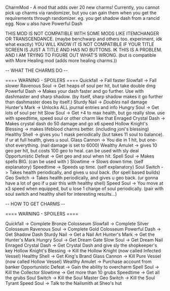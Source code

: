 CharmMod - A mod that adds over 20 new charms!
Currently, you cannot pick up charms via randomizer,
but you can gain them when you get the requirements through randomizer.
eg. you get shadow dash from a rancid egg. Now u also have Powerful Dash

THIS MOD IS NOT COMPATIBLE WITH SOME MODS LIKE ITEMCHANGER OR TRANSCENDANCE. (maybe benchwarp and others too. experiment, idk what exactly)
YOU WILL KNOW IT IS NOT COMPATIBLE IF YOUR TITLE SCREEN IS JUST A TITLE AND HAS NO BUTTONS.
IK THIS IS A PROBLEM. AND I AM TRYING TO FIGURE OUT WHAT'S WRONG.
(but is compatible with More Healing mod (adds more healing charms.))


   -- WHAT THE CHARMS DO --

==== WARNING - SPOILERS ====
Quickfall -> Fall faster
Slowfall -> Fall slower
Ravenous Soul -> Get heaps of soul per hit, but take double dmg
Powerful Dash -> Makes your dash faster and go further. Use with dashmaster and sharp shadow. (by itself, sharp shadow makes it go further than dashmaster does by itself.)
Sturdy Nail -> *Doubles* nail damage
Hunter's Mark -> Unlocks ALL journal entries and info
Hungry Soul -> Get lots of soul per hit
Slow Soul -> Get +4 to max health, but go really slow. use with speedtime, speed soul or other charm like that
Enraged Crystal Dash -> Makes crystal dash do 50 damage and go x6 speed
Hollow Knight's Blessing -> makes lifeblood charms better. (including joni's blessing)
Healthy Shell -> gives you 1 mask periodically (but takes 11 soul to balance). if ur at full health, gives u soul.
Glass Cannon -> You die in 1 hit, but one-shot everything. (nail damage is set to 6000)
Wealthy Amulet -> gives 10 geo per hit, but costs 100 geo to heal. can be used with sly deal
Opportunistic Defeat -> Get geo and soul when hit.
Spell Soul -> Makes spells BIG. (can be used with )
Slowtime -> Slows down time. (self explanatory)
Speedtime -> Speeds up time. (self explanatory)
Soul Switch -> Takes health periodically, and gives u soul back. (for spell based builds)
Geo Switch -> Takes health periodically, and gives u geo back. (ur gonna have a lot of geo if u pair this with healthy shell)
Speed Soul -> You move at x3 speed when equipped, but u lose 1 charge of soul periodically. (pair with soul switch and healthy shell for interesting results...)








   -- HOW TO GET CHARMS --

==== WARNING - SPOILERS ====








Quickfall -> Complete Bronze Colosseum
Slowfall -> Complete Silver Colosseum
Ravenous Soul -> Complete Gold Colosseum
Powerful Dash -> Get Shadow Dash
Sturdy Nail -> Get a Nail Art
Hunter's Mark -> Get the Hunter's Mark
Hungry Soul -> Get Dream Gate
Slow Soul -> Get Dream Nail
Enraged Crystal Dash -> Get Crystal Dash and give sly the shopkeeper's key
Hollow Knight's Blessing -> Kill the Hollow Knight (now called Infected Vessel)
Healthy Shell -> Get King's Brand
Glass Cannon -> Kill Pure Vessel (now called Hollow Vessel)
Wealthy Amulet -> Purchase account from banker
Opportunistic Defeat -> Gain the ability to overcharm
Spell Soul -> Kill the Collector
Slowtime -> Get more than 10 grubs
Speedtime -> Get all the grubs
Soul Switch -> Kill the Soul Master
Geo Switch -> Kill the Soul Tyrant
Speed Soul -> Talk to the Nailsmith at Sheo's hut